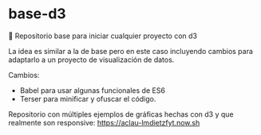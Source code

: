 # base-d3

🚀 Repositorio base para iniciar cualquier proyecto con d3

La idea es similar a la de base pero en este caso incluyendo cambios para adaptarlo a un proyecto de visualización de datos.

Cambios: 

- Babel para usar algunas funcionales de ES6
- Terser para minificar y ofuscar el código.

Repositorio con múltiples ejemplos de gráficas hechas con d3 y que realmente son responsive: https://aclau-lmdietzfyt.now.sh
